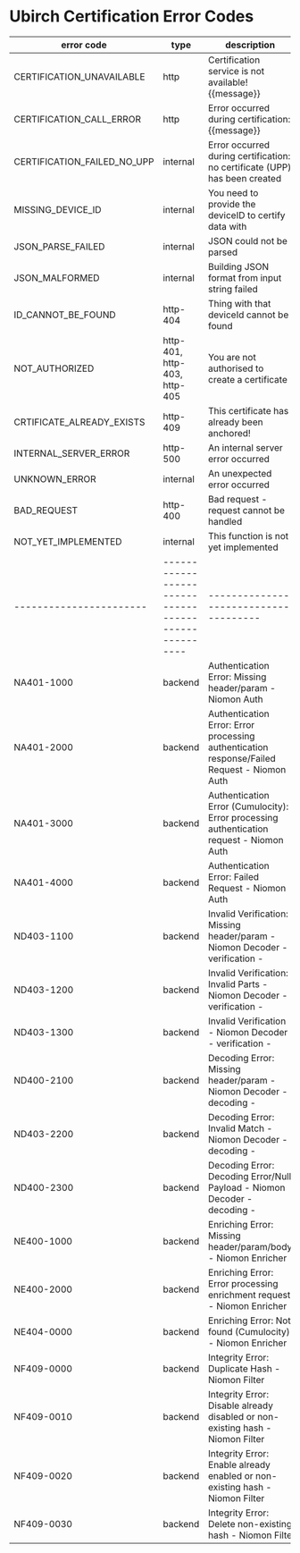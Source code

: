 # Ubirch Certification Error Codes

| error code            | type           | description         |
|-----------------------|------------------------------------------------------|-------------------------------------|
| CERTIFICATION_UNAVAILABLE | http           | Certification service is not available! {{message}}  |
| CERTIFICATION_CALL_ERROR | http           | Error occurred during certification: {{message}}     |
| CERTIFICATION_FAILED_NO_UPP | internal       | Error occurred during certification: no certificate (UPP) has been created         |
| MISSING_DEVICE_ID | internal       | You need to provide the deviceID to certify data with|
| JSON_PARSE_FAILED | internal       | JSON could not be parsed          |
| JSON_MALFORMED | internal       | Building JSON format from input string failed        |
| ID_CANNOT_BE_FOUND | http-404       | Thing with that deviceId cannot be found             |
| NOT_AUTHORIZED | http-401, http-403, http-405      | You are not authorised to create a certificate       |
| CRTIFICATE_ALREADY_EXISTS | http-409       | This certificate has already been anchored!          |
| INTERNAL_SERVER_ERROR | http-500       | An internal server error occurred |
| UNKNOWN_ERROR | internal       | An unexpected error occurred      |
| BAD_REQUEST | http-400       | Bad request - request cannot be handled              |
| NOT_YET_IMPLEMENTED | internal       | This function is not yet implemented                 |
|-----------------------| ---------------------------------------------------- |-------------------------------------|
| NA401-1000 | backend        | Authentication Error: Missing header/param - Niomon Auth        |
| NA401-2000 | backend        | Authentication Error: Error processing authentication response/Failed Request - Niomon Auth |
| NA401-3000 | backend        | Authentication Error (Cumulocity): Error processing authentication request - Niomon Auth |
| NA401-4000 | backend        | Authentication Error: Failed Request - Niomon Auth   |
| ND403-1100 | backend        | Invalid Verification: Missing header/param - Niomon Decoder - verification -       |
| ND403-1200 | backend        | Invalid Verification: Invalid Parts - Niomon Decoder - verification -              |
| ND403-1300 | backend        | Invalid Verification - Niomon Decoder - verification -          |
| ND400-2100 | backend        | Decoding Error: Missing header/param - Niomon Decoder - decoding -                 |
| ND403-2200 | backend        | Decoding Error: Invalid Match - Niomon Decoder - decoding -     |
| ND400-2300 | backend        | Decoding Error: Decoding Error/Null Payload - Niomon Decoder - decoding -          |
| NE400-1000 | backend        | Enriching Error: Missing header/param/body - Niomon Enricher    |
| NE400-2000 | backend        | Enriching Error: Error processing enrichment request - Niomon Enricher             |
| NE404-0000 | backend        | Enriching Error: Not found (Cumulocity) - Niomon Enricher       |
| NF409-0000 | backend        | Integrity Error: Duplicate Hash - Niomon Filter      |
| NF409-0010 | backend        | Integrity Error: Disable already disabled or non-existing hash - Niomon Filter     |
| NF409-0020 | backend        | Integrity Error: Enable already enabled or non-existing hash - Niomon Filter       |
| NF409-0030 | backend        | Integrity Error: Delete non-existing hash - Niomon Filte        |

